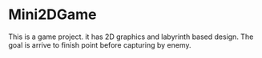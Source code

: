 # Mini2DGame
This is a game project. it has 2D graphics and labyrinth based design.  The goal is arrive to finish point before capturing by enemy. 
